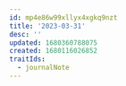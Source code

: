 ```yaml
---
id: mp4e86w99xllyx4xgkq9nzt
title: '2023-03-31'
desc: ''
updated: 1680360788075
created: 1680116026852
traitIds:
  - journalNote
---
```


